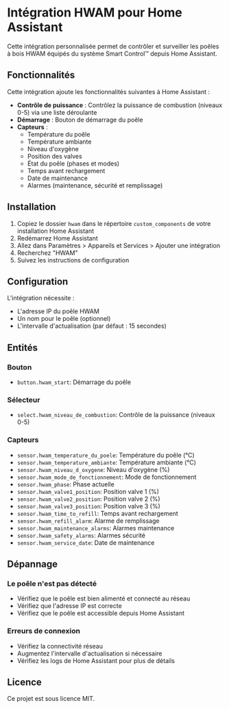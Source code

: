 # Intégration HWAM pour Home Assistant

Cette intégration personnalisée permet de contrôler et surveiller les poêles à bois HWAM équipés du système Smart Control™ depuis Home Assistant.

## Fonctionnalités

Cette intégration ajoute les fonctionnalités suivantes à Home Assistant :

- **Contrôle de puissance** : Contrôlez la puissance de combustion (niveaux 0-5) via une liste déroulante
- **Démarrage** : Bouton de démarrage du poêle
- **Capteurs** :
  - Température du poêle
  - Température ambiante
  - Niveau d'oxygène
  - Position des valves
  - État du poêle (phases et modes)
  - Temps avant rechargement
  - Date de maintenance
  - Alarmes (maintenance, sécurité et remplissage)

## Installation

1. Copiez le dossier `hwam` dans le répertoire `custom_components` de votre installation Home Assistant
2. Redémarrez Home Assistant
3. Allez dans Paramètres > Appareils et Services > Ajouter une intégration
4. Recherchez "HWAM"
5. Suivez les instructions de configuration

## Configuration

L'intégration nécessite :
- L'adresse IP du poêle HWAM
- Un nom pour le poêle (optionnel)
- L'intervalle d'actualisation (par défaut : 15 secondes)

## Entités

### Bouton
- `button.hwam_start`: Démarrage du poêle

### Sélecteur
- `select.hwam_niveau_de_combustion`: Contrôle de la puissance (niveaux 0-5)

### Capteurs
- `sensor.hwam_temperature_du_poele`: Température du poêle (°C)
- `sensor.hwam_temperature_ambiante`: Température ambiante (°C)
- `sensor.hwam_niveau_d_oxygene`: Niveau d'oxygène (%)
- `sensor.hwam_mode_de_fonctionnement`: Mode de fonctionnement
- `sensor.hwam_phase`: Phase actuelle
- `sensor.hwam_valve1_position`: Position valve 1 (%)
- `sensor.hwam_valve2_position`: Position valve 2 (%)
- `sensor.hwam_valve3_position`: Position valve 3 (%)
- `sensor.hwam_time_to_refill`: Temps avant rechargement
- `sensor.hwam_refill_alarm`: Alarme de remplissage
- `sensor.hwam_maintenance_alarms`: Alarmes maintenance
- `sensor.hwam_safety_alarms`: Alarmes sécurité
- `sensor.hwam_service_date`: Date de maintenance

## Dépannage

### Le poêle n'est pas détecté
- Vérifiez que le poêle est bien alimenté et connecté au réseau
- Vérifiez que l'adresse IP est correcte
- Vérifiez que le poêle est accessible depuis Home Assistant

### Erreurs de connexion
- Vérifiez la connectivité réseau
- Augmentez l'intervalle d'actualisation si nécessaire
- Vérifiez les logs de Home Assistant pour plus de détails

## Licence

Ce projet est sous licence MIT.
